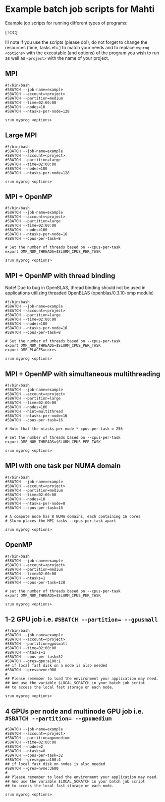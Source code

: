 # Example batch job scripts for Mahti

Example job scripts for running different types of programs:

[TOC]

!!! note
    If you use the scripts (please do!), do not forget to change the resources
    (time, tasks etc.) to match your needs and to replace `myprog <options>`
    with the executable (and options) of the program you wish to run as well
    as `<project>` with the name of your project.

## MPI

```
#!/bin/bash
#SBATCH --job-name=example
#SBATCH --account=<project>
#SBATCH --partition=medium
#SBATCH --time=02:00:00
#SBATCH --nodes=10
#SBATCH --ntasks-per-node=128

srun myprog <options>
```

## Large MPI

```
#!/bin/bash
#SBATCH --job-name=example
#SBATCH --account=<project>
#SBATCH --partition=large
#SBATCH --time=02:00:00
#SBATCH --nodes=100
#SBATCH --ntasks-per-node=128

srun myprog <options>

```
## MPI + OpenMP

```
#!/bin/bash
#SBATCH --job-name=example
#SBATCH --account=<project>
#SBATCH --partition=large
#SBATCH --time=02:00:00
#SBATCH --nodes=100
#SBATCH --ntasks-per-node=16
#SBATCH --cpus-per-task=8

# Set the number of threads based on --cpus-per-task
export OMP_NUM_THREADS=$SLURM_CPUS_PER_TASK

srun myprog <options>
```

## MPI + OpenMP with thread binding

Note! Due to bug in OpenBLAS, thread binding should not be used in applications
utilizing threaded OpenBLAS (openblas/0.3.10-omp module)
```
#!/bin/bash
#SBATCH --job-name=example
#SBATCH --account=<project>
#SBATCH --partition=large
#SBATCH --time=02:00:00
#SBATCH --nodes=100
#SBATCH --ntasks-per-node=16
#SBATCH --cpus-per-task=8

# Set the number of threads based on --cpus-per-task
export OMP_NUM_THREADS=$SLURM_CPUS_PER_TASK
export OMP_PLACES=cores

srun myprog <options>
```


## MPI + OpenMP with simultaneous multithreading

```
#!/bin/bash
#SBATCH --job-name=example
#SBATCH --account=<project>
#SBATCH --partition=large
#SBATCH --time=02:00:00
#SBATCH --nodes=100
#SBATCH --hint=multithread
#SBATCH --ntasks-per-node=16
#SBATCH --cpus-per-task=16

# Note that the ntasks-per-node * cpus-per-task = 256

# Set the number of threads based on --cpus-per-task
export OMP_NUM_THREADS=$SLURM_CPUS_PER_TASK

srun myprog <options>
```

## MPI with one task per NUMA domain

```
#!/bin/bash
#SBATCH --job-name=example
#SBATCH --account=<project>
#SBATCH --partition=medium
#SBATCH --time=02:00:00
#SBATCH --nodes=10
#SBATCH --ntasks-per-node=8
#SBATCH --cpus-per-task=16

# A compute node has 8 NUMA domains, each containing 16 cores
# Slurm places the MPI tasks --cpus-per-task apart

srun myprog <options>
```


## OpenMP

```
#!/bin/bash
#SBATCH --job-name=example
#SBATCH --account=<project>
#SBATCH --partition=medium
#SBATCH --time=02:00:00
#SBATCH --ntasks=1
#SBATCH --cpus-per-task=128

# set the number of threads based on --cpus-per-task
export OMP_NUM_THREADS=$SLURM_CPUS_PER_TASK

srun myprog <options>
```

## 1-2 GPU job i.e. `#SBATCH --partition= --gpusmall`

```
#!/bin/bash
#SBATCH --job-name=example
#SBATCH --account=<project>
#SBATCH --partition=gpusmall
#SBATCH --time=02:00:00
#SBATCH --ntasks=1
#SBATCH --cpus-per-task=32
#SBATCH --gres=gpu:a100:1
## if local fast disk on a node is also needed 
#SBATCH --gres=nvme:900
#
## Please remember to load the environment your application may need.
## And use the variable $LOCAL_SCRATCH in your batch job script 
## to access the local fast storage on each node.

srun myprog <options>
```

## 4 GPUs per node and multinode GPU job i.e. `#SBATCH --partition= --gpumedium`

```
#SBATCH --job-name=example
#SBATCH --account=<project>
#SBATCH --partition=gpumedium
#SBATCH --time=02:00:00
#SBATCH --nodes=2
#SBATCH --ntasks=8
#SBATCH --cpus-per-task=32
#SBATCH --gres=gpu:a100:4
## if local fast disk on nodes is also needed 
#SBATCH --gres=nvme:3600
#
## Please remember to load the environment your application may need.
## And use the variable $LOCAL_SCRATCH in your batch job script 
## to access the local fast storage on each node.

srun myprog <options>
```
